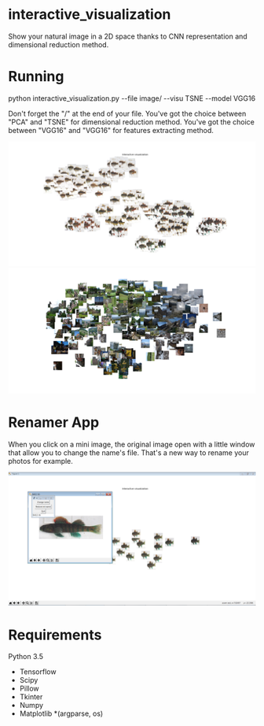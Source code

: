 # interactive_visualization
Show your natural image in a 2D space thanks to CNN representation and dimensional reduction method.

# Running 

python interactive_visualization.py --file image/ --visu TSNE --model VGG16

Don't forget the "/" at the end of your file.
You've got the choice between "PCA" and "TSNE" for dimensional reduction method.
You've got the choice between "VGG16" and "VGG16" for features extracting method.

![Alt](/Example/fish_general_view.png "example with different species of fish")
![Alt](/Example/natural_landscape_object_general_view.png "example with landscape and some objects")

# Renamer App

When you click on a mini image, the original image open with a little window that allow you to change the name's file. That's a new way to rename your photos for example.

![Alt](/Example/fish_zoom_and_rename.png "renamer app")

# Requirements

Python 3.5
* Tensorflow
* Scipy
* Pillow
* Tkinter
* Numpy
* Matplotlib
*(argparse, os)
